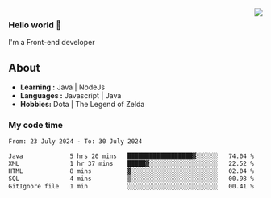<img align='right' src="https://github-readme-stats.vercel.app/api?username=jumodada&show_icons=true&theme=vue">

### Hello world 👋

I'm a Front-end developer 
    
## About
-  **Learning :** Java | NodeJs
-  **Languages :** Javascript | Java
-  **Hobbies:** Dota | The Legend of Zelda

### My code time

<!--START_SECTION:waka-->

```txt
From: 23 July 2024 - To: 30 July 2024

Java             5 hrs 20 mins   ██████████████████▓░░░░░░   74.04 %
XML              1 hr 37 mins    █████▓░░░░░░░░░░░░░░░░░░░   22.52 %
HTML             8 mins          ▓░░░░░░░░░░░░░░░░░░░░░░░░   02.04 %
SQL              4 mins          ▒░░░░░░░░░░░░░░░░░░░░░░░░   00.98 %
GitIgnore file   1 min           ░░░░░░░░░░░░░░░░░░░░░░░░░   00.41 %
```

<!--END_SECTION:waka-->
